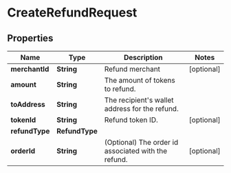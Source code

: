 

# CreateRefundRequest


## Properties

| Name | Type | Description | Notes |
|------------ | ------------- | ------------- | -------------|
|**merchantId** | **String** | Refund merchant |  [optional] |
|**amount** | **String** | The amount of tokens to refund. |  |
|**toAddress** | **String** | The recipient&#39;s wallet address for the refund. |  |
|**tokenId** | **String** | Refund token ID. |  [optional] |
|**refundType** | **RefundType** |  |  |
|**orderId** | **String** | (Optional) The order id associated with the refund. |  [optional] |



